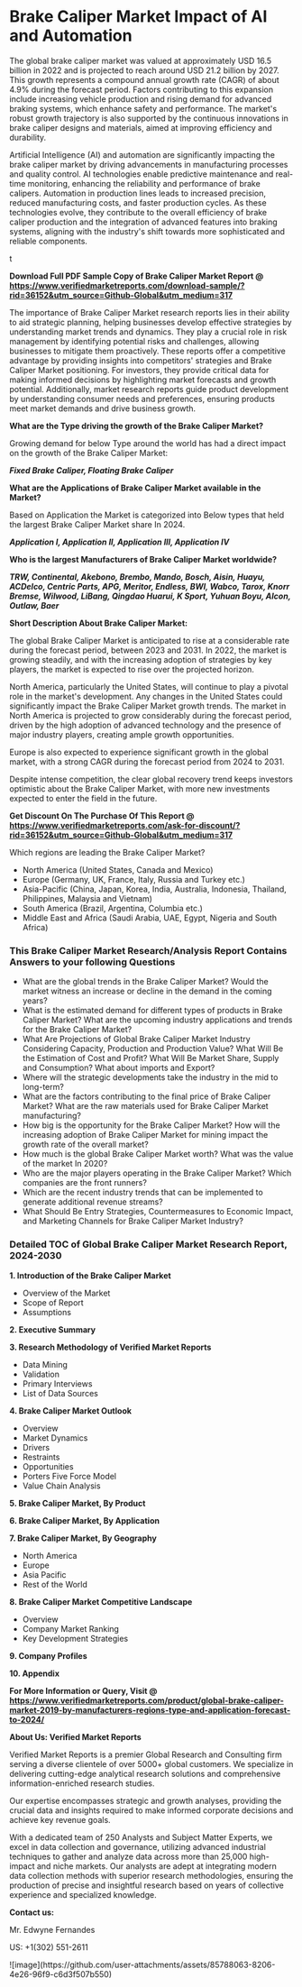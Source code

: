 <h1>Brake Caliper Market Impact of AI and Automation</h1><p>The global brake caliper market was valued at approximately USD 16.5 billion in 2022 and is projected to reach around USD 21.2 billion by 2027. This growth represents a compound annual growth rate (CAGR) of about 4.9% during the forecast period. Factors contributing to this expansion include increasing vehicle production and rising demand for advanced braking systems, which enhance safety and performance. The market's robust growth trajectory is also supported by the continuous innovations in brake caliper designs and materials, aimed at improving efficiency and durability.</p><p>Artificial Intelligence (AI) and automation are significantly impacting the brake caliper market by driving advancements in manufacturing processes and quality control. AI technologies enable predictive maintenance and real-time monitoring, enhancing the reliability and performance of brake calipers. Automation in production lines leads to increased precision, reduced manufacturing costs, and faster production cycles. As these technologies evolve, they contribute to the overall efficiency of brake caliper production and the integration of advanced features into braking systems, aligning with the industry's shift towards more sophisticated and reliable components.</p>t</p><p id="" class=""><strong>Download Full PDF Sample Copy of Brake Caliper Market Report @ <a href="https://www.verifiedmarketreports.com/download-sample/?rid=36152&utm_source=Github-Global&utm_medium=317" target="_blank">https://www.verifiedmarketreports.com/download-sample/?rid=36152&utm_source=Github-Global&utm_medium=317</a></strong></p><p>The importance of&nbsp;Brake Caliper Market research reports lies in their ability to aid strategic planning, helping businesses develop effective strategies by understanding market trends and dynamics. They play a crucial role in risk management by identifying potential risks and challenges, allowing businesses to mitigate them proactively. These reports offer a competitive advantage by providing insights into competitors' strategies and Brake Caliper Market positioning. For investors, they provide critical data for making informed decisions by highlighting market forecasts and growth potential. Additionally, market research reports guide product development by understanding consumer needs and preferences, ensuring products meet market demands and drive business growth.</p><p><strong>What are the&nbsp;Type driving the growth of the Brake Caliper Market?</strong></p><p id="" class="">Growing demand for below Type around the world has had a direct impact on the growth of the Brake Caliper Market:</p><em><strong>Fixed Brake Caliper, Floating Brake Caliper</strong></em></p><strong>What are the&nbsp;Applications&nbsp;of Brake Caliper Market available in the Market?</strong></p><p id="" class="">Based on Application the Market is categorized into Below types that held the largest Brake Caliper Market share In 2024.</p><em><strong>Application I, Application II, Application III, Application IV</strong></em></p><strong>Who is the largest Manufacturers of Brake Caliper Market worldwide?</strong></p><p><em><strong>TRW, Continental, Akebono, Brembo, Mando, Bosch, Aisin, Huayu, ACDelco, Centric Parts, APG, Meritor, Endless, BWI, Wabco, Tarox, Knorr Bremse, Wilwood, LiBang, Qingdao Huarui, K Sport, Yuhuan Boyu, Alcon, Outlaw, Baer</strong></em></p><p id="" class=""><strong>Short Description About Brake Caliper Market:</strong></p><p>The global Brake Caliper Market is anticipated to rise at a considerable rate during the forecast period, between 2023 and 2031. In 2022, the market is growing steadily, and with the increasing adoption of strategies by key players, the market is expected to rise over the projected horizon.</p><p>North America, particularly the United States, will continue to play a pivotal role in the market's development. Any changes in the United States could significantly impact the Brake Caliper Market growth trends. The market in North America is projected to grow considerably during the forecast period, driven by the high adoption of advanced technology and the presence of major industry players, creating ample growth opportunities.</p><p>Europe is also expected to experience significant growth in the global market, with a strong CAGR during the forecast period from 2024 to 2031.</p><p>Despite intense competition, the clear global recovery trend keeps investors optimistic about the Brake Caliper Market, with more new investments expected to enter the field in the future.</p><p id="" class=""><strong>Get Discount On The Purchase Of This Report @ <a href="https://www.verifiedmarketreports.com/ask-for-discount/?rid=36152&utm_source=Github-Global&utm_medium=317" target="_blank">https://www.verifiedmarketreports.com/ask-for-discount/?rid=36152&utm_source=Github-Global&utm_medium=317</a></strong></p>Which regions are leading the Brake Caliper Market?</p><ul><li>North America (United States, Canada and Mexico)</li><li>Europe (Germany, UK, France, Italy, Russia and Turkey etc.)</li><li>Asia-Pacific (China, Japan, Korea, India, Australia, Indonesia, Thailand, Philippines, Malaysia and Vietnam)</li><li>South America (Brazil, Argentina, Columbia etc.)</li><li>Middle East and Africa (Saudi Arabia, UAE, Egypt, Nigeria and South Africa)</li></ul><h3 id="" class="">This Brake Caliper Market Research/Analysis Report Contains Answers to your following Questions</h3><ul><li>What are the global trends in the Brake Caliper Market? Would the market witness an increase or decline in the demand in the coming years?</li><li>What is the estimated demand for different types of products in Brake Caliper Market? What are the upcoming industry applications and trends for the Brake Caliper Market?</li><li>What Are Projections of Global Brake Caliper Market Industry Considering Capacity, Production and Production Value? What Will Be the Estimation of Cost and Profit? What Will Be Market Share, Supply and Consumption? What about imports and Export?</li><li>Where will the strategic developments take the industry in the mid to long-term?</li><li>What are the factors contributing to the final price of Brake Caliper Market? What are the raw materials used for Brake Caliper Market manufacturing?</li><li>How big is the opportunity for the Brake Caliper Market? How will the increasing adoption of Brake Caliper Market for mining impact the growth rate of the overall market?</li><li>How much is the global Brake Caliper Market worth? What was the value of the market In 2020?</li><li>Who are the major players operating in the Brake Caliper Market? Which companies are the front runners?</li><li>Which are the recent industry trends that can be implemented to generate additional revenue streams?</li><li>What Should Be Entry Strategies, Countermeasures to Economic Impact, and Marketing Channels for Brake Caliper Market Industry?</li></ul><h3 id="" class="">Detailed TOC of Global Brake Caliper Market Research Report, 2024-2030</h3><p id="" class=""><strong>1. Introduction of the Brake Caliper Market</strong></p><ul><li>Overview of the Market</li><li>Scope of Report</li><li>Assumptions</li></ul><p id="" class=""><strong>2. Executive Summary</strong></p><p id="" class=""><strong>3. Research Methodology of Verified Market Reports</strong></p><ul><li>Data Mining</li><li>Validation</li><li>Primary Interviews</li><li>List of Data Sources</li></ul><p id="" class=""><strong>4. Brake Caliper Market Outlook</strong></p><ul><li>Overview</li><li>Market Dynamics</li><li>Drivers</li><li>Restraints</li><li>Opportunities</li><li>Porters Five Force Model</li><li>Value Chain Analysis</li></ul><p id="" class=""><strong>5. Brake Caliper Market, By Product</strong></p><p id="" class=""><strong>6. Brake Caliper Market, By Application</strong></p><p id="" class=""><strong>7. Brake Caliper Market, By Geography</strong></p><ul><li>North America</li><li>Europe</li><li>Asia Pacific</li><li>Rest of the World</li></ul><p id="" class=""><strong>8. Brake Caliper Market Competitive Landscape</strong></p><ul><li>Overview</li><li>Company Market Ranking</li><li>Key Development Strategies</li></ul><p id="" class=""><strong>9. Company Profiles</strong></p><p id="" class=""><strong>10. Appendix</strong></p><p id="" class=""><strong>For More Information or Query, Visit @ <a href="https://www.verifiedmarketreports.com/product/global-brake-caliper-market-2019-by-manufacturers-regions-type-and-application-forecast-to-2024/" target="_blank">https://www.verifiedmarketreports.com/product/global-brake-caliper-market-2019-by-manufacturers-regions-type-and-application-forecast-to-2024/</a></strong></p><p id="" class=""><strong>About Us: Verified Market Reports</strong></p><p id="" class="">Verified Market Reports is a premier Global Research and Consulting firm serving a diverse clientele of over 5000+ global customers. We specialize in delivering cutting-edge analytical research solutions and comprehensive information-enriched research studies.</p><p id="" class="">Our expertise encompasses strategic and growth analyses, providing the crucial data and insights required to make informed corporate decisions and achieve key revenue goals.</p><p id="" class="">With a dedicated team of 250 Analysts and Subject Matter Experts, we excel in data collection and governance, utilizing advanced industrial techniques to gather and analyze data across more than 25,000 high-impact and niche markets. Our analysts are adept at integrating modern data collection methods with superior research methodologies, ensuring the production of precise and insightful research based on years of collective experience and specialized knowledge.</p><p id="" class=""><strong>Contact us:</strong></p><p id="" class="">Mr. Edwyne Fernandes</p><p id="" class="">US: +1(302) 551-2611</p>
![image](https://github.com/user-attachments/assets/85788063-8206-4e26-96f9-c6d3f507b550)
